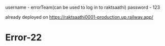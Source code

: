 username - errorTeam(can be used to log in to raktsaathi)
password - 123

already deployed on https://raktsaathi0001-production.up.railway.app/
# Error-22
